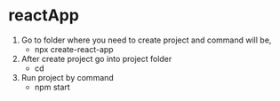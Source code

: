 # reactApp
1. Go to folder where you need to create project and command will be,
   - npx create-react-app <your app name>
1. After create project go into project folder 
   - cd <app name>
1. Run project by command
   - npm start
